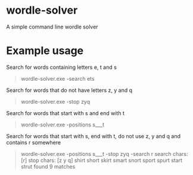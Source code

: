# wordle-solver
 
A simple command line wordle solver

# Example usage

Search for words containing letters e, t and s
> wordle-solver.exe -search ets 

Search for words that do not have letters z, y and q
> wordle-solver.exe -stop zyq

Search for words that start with s and end with t
> wordle-solver.exe -positions s___t

Search for words that start with s, end with t, do not use z, y and q and contains r somewhere
> wordle-solver.exe -positions s___t -stop zyq -search r
> search chars: [r]
> stop chars: [z y q]
> shirt
> short
> skirt
> smart
> snort
> sport
> spurt
> start
> strut
> found 9 matches